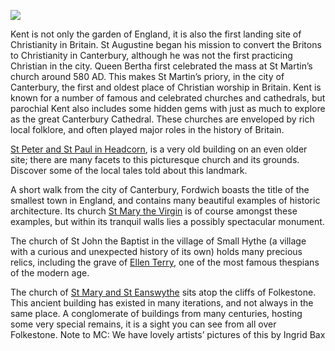 <a href="https://dev.visual-essays.app"><img src="https://dev-visual-essays.netlify.app/images/ve-button.png"></a>
<param ve-config title="The Hidden Gems of Parochial Kent" author="Andrew Vincent" layout="vtl" banner="xxx">

<param ve-entity eid="Q1971996" aliases="Sissinghurst">

Kent is not only the garden of England, it is also the first landing site of Christianity in Britain. St Augustine began his mission to convert the Britons to Christianity in Canterbury, although he was not the first practicing Christian in the city. Queen Bertha first celebrated the mass at St Martin’s church around 580 AD. This makes St Martin’s priory, in the city of Canterbury, the first and oldest place of Christian worship in Britain. Kent is known for a number of famous and celebrated churches and cathedrals, but parochial Kent also includes some hidden gems with just as much to explore as the great Canterbury Cathedral. These churches are enveloped by rich local folklore, and often played major roles in the history of Britain. 

[St Peter and St Paul in Headcorn](link), is a very old building on an even older site; there are many facets to this picturesque church and its grounds. Discover some of the local tales told about this landmark.

 A short walk from the city of Canterbury, Fordwich boasts the title of the smallest town in England, and contains many beautiful examples of historic architecture. Its church [ St Mary the Virgin](link) is of course amongst these examples, but within its tranquil walls lies a possibly spectacular monument. 

The church of St John the Baptist in the village of Small Hythe (a village with a curious and unexpected history of its own) holds many precious relics, including the grave of [Ellen Terry]( /20c/20c-terry-biography), one of the most famous thespians of the modern age. 

The church of [St Mary and St Eanswythe](link) sits atop the cliffs of Folkestone. This ancient building has existed in many iterations, and not always in the same place. A conglomerate of buildings from many centuries, hosting some very special remains, it is a sight you can see from all over Folkestone.  Note to MC: We have lovely artists’ pictures of this by Ingrid Bax
